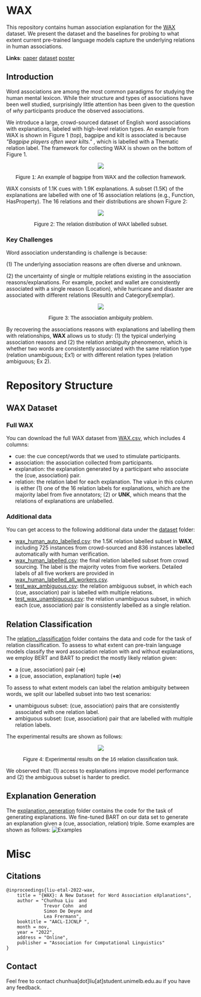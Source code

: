 # WAX
This repository contains human association explanation for the [WAX](WAX__A_novel_dataset_for_Word_Association_eXplanations.pdf) dataset. We present the dataset and the baselines for probing to what extent current pre-trained language models capture the underlying relations in human associations.

**Links**:
[paper](paper/WAX__A_novel_dataset_for_Word_Association_eXplanations.pdf)
[dataset](WAX.csv)
[poster](paper/AACL_WAX_Poster_73.pdf)

## Introduction

Word associations are among the most common paradigms for studying the  human mental lexicon. While their structure and types of associations have been well studied, surprisingly little attention has been given to the question of *why* participants produce the observed associations.

We introduce a large, crowd-sourced dataset of English word associations with explanations, labeled with high-level relation types. An example from WAX is shown in Figure 1 (top), bagpipe and kilt is associated is because *"Bagpipe players often wear kilts."* , which is labelled with a Thematic relation label. The framework for collecting WAX is shown on the bottom of Figure 1.

<!-- ![Figure 1](./figures/wax_framework.png) -->

<p align = "center">
<img src = "./figures/wax_framework.png">
</p>
<p align = "center" style="font-family:liberation sans">
Figure 1: An example of bagpipe from WAX and the collection framework. 
</p>

WAX consists of 1.1K cues with 1.9K explanations. A subset (1.5K) of the explanations are labelled with one of 16 association relations (e.g., Function, HasProperty).  The 16 relations and their distributions are shown Figure 2:

<p align = "center">
<img src = "./figures/wax_relation_distribution.png">
</p>
<p align = "center" style="font-family:liberation sans">
Figure 2: The relation distribution of WAX labelled subset. 
</p>

### Key Challenges

Word association understanding is challenge is because:

(1) The underlying association reasons are often diverse and unknown.

<!-- Some examples
* clear,glass,the glass in my window is clear.
* comedy, laughter, when you watch a comedy you have a lot of laughter.
* creak,wood,the wood started to creak as people stepped on it 
* mixed,drinks,drinks are often mixed with multiple different fluids.
* mixed,bag,the movie was a mixed bag. -->

(2) the uncertainty of single or multiple relations existing in the association reasons/explanations. For example, pocket and wallet are consistently associated with a single reason (Location), while hurricane and disaster are associated with different relations (ResultIn and CategoryExemplar).

<p align = "center">
<img src = "./figures/association_ambiguity.png">
</p>
<p align = "center" style="font-family:liberation sans">
Figure 3: The association ambiguity problem. 
</p>

By recovering the associations reasons with explanations and labelling them with relationships, **WAX** allows us to study: (1) the typical underlying association reasons and (2) the relation ambiguity phenomenon, which is whether two words are consistently associated with the same relation type (relation unambiguous; Ex1) or with different relation types (relation ambiguous; Ex 2).

<!-- via labelling human explanations with high-level relations. -->

# Repository Structure

## **WAX Dataset**

### Full WAX

You can download the full WAX dataset from [WAX.csv](WAX.csv), which includes 4 columns:

* cue: the cue concept/words that we used to stimulate participants.
* association: the association collected from participants.
* explanation: the explanation generated by a participant who associate the (cue, association) pair.
* relation: the relation label for each explanation. The value in this column is either (1) one of the 16 relation labels for explanations, which are the majority label from five annotators; (2) or **UNK**, which means that the relations of explanations are unlabelled.

### Additional data

You can get access to the following additional data under the [dataset](./dataset) folder:

* [wax_human_auto_labelled.csv](./dataset/wax_human_auto_labelled.csv): the 1.5K relation labelled subset in **WAX**, including 725 instances from crowd-sourced and 836 instances labelled automatically with human verification.
* [wax_human_labelled.csv](./dataset/wax_human_labelled.csv): the final relation labelled subset from crowd sourcing. The label is the majority votes from five workers. Detailed labels of all five workers are provided in [wax_human_labelled_all_workers.csv](wax_human_labelled_all_workers.csv).
* [test_wax_ambiguous.csv](./dataset/test_wax_ambiguous.csv): the relation ambiguous subset, in which each (cue, association) pair is labelled with multiple relations.
* [test_wax_unambiguous.csv](./dataset/test_wax_unambiguous.csv): the relation unambiguous subset, in which each (cue, association) pair is consistently labelled as a single relation.

## **Relation Classification**

The [relation_classification](./relation_classifiation/) folder contains the data and code for the  task of relation classification.
To assess to what extent can pre-train language models classify the word association relation with and without explanations, we employ BERT and BART to predict the mostly likely relation given:

* a (cue, association) pair (**-e**)
* a (cue, association, explanation) tuple (**+e**)

To assess to what extent models can label the relation ambiguity between words, we split our labelled subset into two test scenarios:

* unambiguous subset: (cue, association) pairs that are consistently associated with one relation label.
* ambiguous subset: (cue, association) pair that are labelled with multiple relation labels.

The experimental results are shown as follows:

<p align = "center">
<img src = "figures/relation_classification_exp_results.png">
</p>
<p align = "center" style="font-family:liberation sans">
Figure 4: Experimental results on the 16 relation classification task. 
</p>

We observed that: (1) access to explanations improve model performance and (2) the ambiguous subset is harder to predict.

## **Explanation Generation**

The [explanation_generation](./explanation_generation/) folder contains the code for the task of generating explanations.
We fine-tuned BART on our data set to generate an explanation given a (cue, association, relation) triple.
Some examples are shown as follows:
![Examples](figures/bart_explanation_examples.png)

# Misc

## Citations

```
@inproceedings{liu-etal-2022-wax,
    title = "{WAX}: A New Dataset for Word Association eXplanations",
    author = "Chunhua Liu  and
              Trevor Cohn  and
              Simon De Deyne and
              Lea Frermann",
    booktitle = "AACL-IJCNLP ",
    month = nov,
    year = "2022",
    address = "Online",
    publisher = "Association for Computational Linguistics"
}
```

## Contact

Feel free to contact chunhua[dot]liu[at]student.unimelb.edu.au if you have any feedback.
